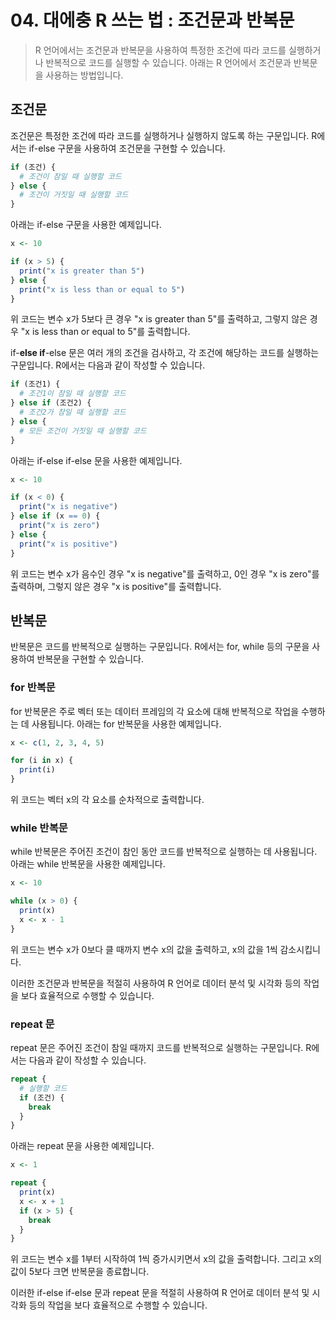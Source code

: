 # 04. 대에충 R 쓰는 법 : 조건문과 반복문

> R 언어에서는 조건문과 반복문을 사용하여 특정한 조건에 따라 코드를 실행하거나 반복적으로 코드를 실행할 수 있습니다. 아래는 R 언어에서 조건문과 반복문을 사용하는 방법입니다.

## 조건문

조건문은 특정한 조건에 따라 코드를 실행하거나 실행하지 않도록 하는 구문입니다. R에서는 if-else 구문을 사용하여 조건문을 구현할 수 있습니다.

```r
if (조건) {
  # 조건이 참일 때 실행할 코드
} else {
  # 조건이 거짓일 때 실행할 코드
}
```

아래는 if-else 구문을 사용한 예제입니다.

```r
x <- 10

if (x > 5) {
  print("x is greater than 5")
} else {
  print("x is less than or equal to 5")
}
```

위 코드는 변수 x가 5보다 큰 경우 "x is greater than 5"를 출력하고, 그렇지 않은 경우 "x is less than or equal to 5"를 출력합니다.

if-**else if**-else 문은 여러 개의 조건을 검사하고, 각 조건에 해당하는 코드를 실행하는 구문입니다. R에서는 다음과 같이 작성할 수 있습니다.

```r
if (조건1) {
  # 조건1이 참일 때 실행할 코드
} else if (조건2) {
  # 조건2가 참일 때 실행할 코드
} else {
  # 모든 조건이 거짓일 때 실행할 코드
}
```

아래는 if-else if-else 문을 사용한 예제입니다.

```r
x <- 10

if (x < 0) {
  print("x is negative")
} else if (x == 0) {
  print("x is zero")
} else {
  print("x is positive")
}
```

위 코드는 변수 x가 음수인 경우 "x is negative"를 출력하고, 0인 경우 "x is zero"를 출력하며, 그렇지 않은 경우 "x is positive"를 출력합니다.

## 반복문

반복문은 코드를 반복적으로 실행하는 구문입니다. R에서는 for, while 등의 구문을 사용하여 반복문을 구현할 수 있습니다.

### for 반복문

for 반복문은 주로 벡터 또는 데이터 프레임의 각 요소에 대해 반복적으로 작업을 수행하는 데 사용됩니다. 아래는 for 반복문을 사용한 예제입니다.

```r
x <- c(1, 2, 3, 4, 5)

for (i in x) {
  print(i)
}
```

위 코드는 벡터 x의 각 요소를 순차적으로 출력합니다.

### while 반복문

while 반복문은 주어진 조건이 참인 동안 코드를 반복적으로 실행하는 데 사용됩니다. 아래는 while 반복문을 사용한 예제입니다.

```r
x <- 10

while (x > 0) {
  print(x)
  x <- x - 1
}
```

위 코드는 변수 x가 0보다 클 때까지 변수 x의 값을 출력하고, x의 값을 1씩 감소시킵니다.

이러한 조건문과 반복문을 적절히 사용하여 R 언어로 데이터 분석 및 시각화 등의 작업을 보다 효율적으로 수행할 수 있습니다.

### repeat 문

repeat 문은 주어진 조건이 참일 때까지 코드를 반복적으로 실행하는 구문입니다. R에서는 다음과 같이 작성할 수 있습니다.

```r
repeat {
  # 실행할 코드
  if (조건) {
    break
  }
}
```

아래는 repeat 문을 사용한 예제입니다.

```r
x <- 1

repeat {
  print(x)
  x <- x + 1
  if (x > 5) {
    break
  }
}
```

위 코드는 변수 x를 1부터 시작하여 1씩 증가시키면서 x의 값을 출력합니다. 그리고 x의 값이 5보다 크면 반복문을 종료합니다.

이러한 if-else if-else 문과 repeat 문을 적절히 사용하여 R 언어로 데이터 분석 및 시각화 등의 작업을 보다 효율적으로 수행할 수 있습니다.

